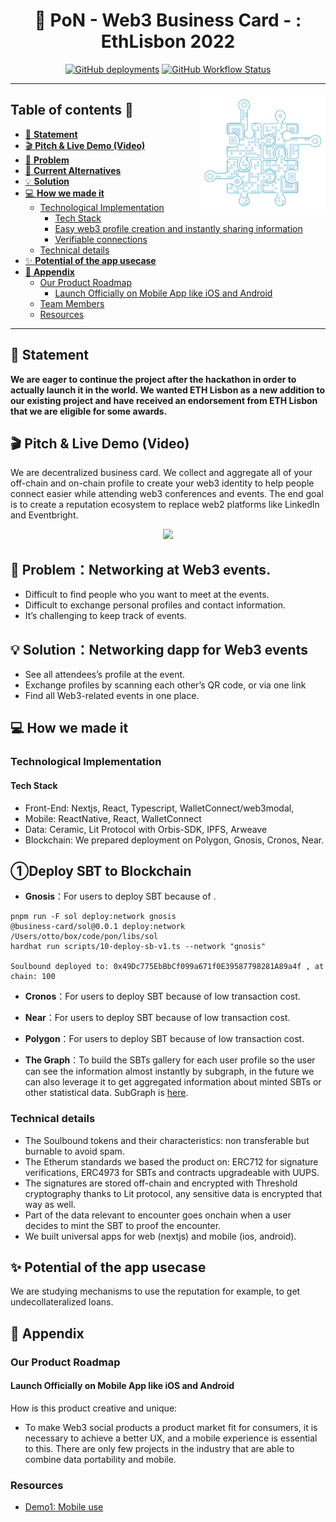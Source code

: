 <!-- markdownlint-configure-file {
  "MD041": false
} -->
<div align="center">

# 🤝 **PoN - Web3 Business Card - : EthLisbon 2022**

[![GitHub deployments](https://img.shields.io/github/deployments/Hackerthonweb3/business-card/production?label=deployment&logo=vercel&style=flat-square&color=00a550&logoColor=00a550)](https://web3card.vercel.app)
[![GitHub Workflow Status](https://img.shields.io/github/workflow/status/Hackerthonweb3/business-card/Build%20Pipeline?logo=github&style=flat-square&color=00a550&logoColor=00a550)](https://github.com/Hackerthonweb3/business-card/actions/workflows/pipeline.yml)


<hr />

<img src="./.github/assets/logo.png" align="right"
     alt="PoN logo" width=200 />

</div>

## Table of contents 📌

-   [🚀 **Statement**](#-statement)
-   [🎬 **Pitch & Live Demo (Video)**](#-pitch--live-demo-video)
-   [💬 **Problem**](#-problem)
-   [💬 **Current Alternatives**](#-current-alternatives)
-   [💡 **Solution**](#-solution)
-   [💻 **How we made it**](#-how-we-made-it)
    -   [Technological Implementation](#technological-implementation)
        -   [Tech Stack](#tech-stack)
        -   [Easy web3 profile creation and instantly sharing information](#easy-web3-profile-creation-and-instantly-sharing-information)
        -   [Verifiable connections](#verifiable-connections)
    -   [Technical details](#technical-details)
-   [✨ **Potential of the app usecase**](#-potential-of-the-app-usecase)
-   [📓 **Appendix**](#-appendix)
    -   [Our Product Roadmap](#our-product-roadmap)
        -   [Launch Officially on Mobile App like iOS and Android](#launch-officially-on-mobile-app-like-ios-and-android)
    -   [Team Members](#team-members)
    -   [Resources](#resources)

<hr />

## 🚀 **Statement**

**We are eager to continue the project after the hackathon in order to actually launch it in the world. We wanted ETH Lisbon as a new addition to our existing project and have received an endorsement from ETH Lisbon that we are eligible for some awards.**

## 🎬 **Pitch & Live Demo (Video)**

We are decentralized business card. We collect and aggregate all of your off-chain and on-chain profile to create your web3 identity to help people connect easier while attending web3 conferences and events. The end goal is to create a reputation ecosystem to replace web2 platforms like LinkedIn and Eventbright.

<p align='center'>
    <a href='https://www.youtube.com/watch?v=cTG88Kcmj1A'>
        <img src="https://cf-templates-abh8ozzw2ksd-ap-northeast-1.s3.ap-northeast-1.amazonaws.com/Screen+Shot+2022-09-25+at+12.02.16+PM.png">
    </a>
</p>

## 💬 **Problem：Networking at Web3 events.**

- Difficult to find people who you want to meet at the events.
- Difficult to exchange personal profiles and contact information.
- It’s challenging to keep track of events.

## 💡 **Solution：Networking dapp for Web3 events**

- See all attendees’s profile at the event.
- Exchange profiles by scanning each other’s QR code, or via one link
- Find all Web3-related events in one place.

## 💻 **How we made it**

### Technological Implementation

#### Tech Stack

-   Front-End: Nextjs, React, Typescript, WalletConnect/web3modal,
-   Mobile: ReactNative, React, WalletConnect
-   Data: Ceramic, Lit Protocol with Orbis-SDK, IPFS, Arweave
-   Blockchain: We prepared deployment on Polygon, Gnosis, Cronos, Near.

## **①Deploy SBT to Blockchain**

- **Gnosis**：For users to deploy SBT because of . []()

```
pnpm run -F sol deploy:network gnosis 
@business-card/sol@0.0.1 deploy:network /Users/otto/box/code/pon/libs/sol
hardhat run scripts/10-deploy-sb-v1.ts --network "gnosis"

Soulbound deployed to: 0x49Dc775EbBbCf099a671f0E39587798281A89a4f , at chain: 100
```

- **Cronos**：For users to deploy SBT because of low transaction cost. []()

- **Near**：For users to deploy SBT because of low transaction cost. []()

- **Polygon**：For users to deploy SBT because of low transaction cost. []()

- **The Graph**：To build the SBTs gallery for each user profile so the user can see the information almost instantly by subgraph, in the future we can also leverage it to get aggregated information about minted SBTs or other statistical data. SubGraph is [here](https://thegraph.com/studio/subgraph/soulboundimplementation/).


### Technical details

-   The Soulbound tokens and their characteristics: non transferable but burnable to avoid spam.
-   The Etherum standards we based the product on: ERC712 for signature verifications, ERC4973 for SBTs and contracts upgradeable with UUPS.
-   The signatures are stored off-chain and encrypted with Threshold cryptography thanks to Lit protocol, any sensitive data is encrypted that way as well.
-   Part of the data relevant to encounter goes onchain when a user decides to mint the SBT to proof the encounter.
-   We built universal apps for web (nextjs) and mobile (ios, android).

## ✨ **Potential of the app usecase**

We are studying mechanisms to use the reputation for example, to get undecollateralized loans.

## 📓 **Appendix**

### Our Product Roadmap

#### Launch Officially on Mobile App like iOS and Android

How is this product creative and unique:

-   To make Web3 social products a product market fit for consumers, it is necessary to achieve a better UX, and a mobile experience is essential to this. There are only few projects in the industry that are able to combine data portability and mobile.


### Resources

-   [Demo1: Mobile use](https://www.youtube.com/watch?v=cTG88Kcmj1A)
